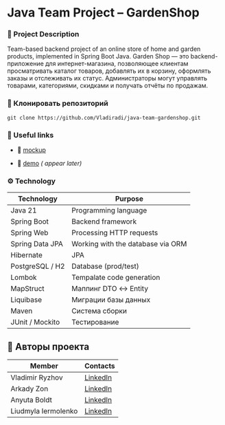 
# Java Team Project – GardenShop

### 📌 Project Description
Team-based backend project of an online store of home and garden products, implemented in Spring Boot Java.
Garden Shop — это backend-приложение для интернет-магазина, позволяющее клиентам просматривать каталог товаров,
добавлять их в корзину, оформлять заказы и отслеживать их статус.
Администраторы могут управлять товарами, категориями, скидками и получать отчёты по продажам.


### 📌 Клонировать репозиторий

```
git clone https://github.com/Vladiradi/java-team-gardenshop.git
```

### 📌 Useful links

- 📘 [mockup](https://www.figma.com/design/SDNWLzCWkh9ZXdCpWEaByv/project-frontend?node-id=0-1&p=f)

-  🚀 [demo](https://) *( appear later)*


### ⚙️ Technology

| Technology     | Purpose                        |
|-----------------|-----------------------------------|
| Java 21         | Programming language              |
| Spring Boot     | Backend framework                 |
| Spring Web      | Processing HTTP requests          |
| Spring Data JPA | Working with the database via ORM |
| Hibernate       | JPA                               |
| PostgreSQL / H2 | Database (prod/test)              |
| Lombok          | Tempalate code generation         |
| MapStruct       | Маппинг DTO ↔ Entity              |
| Liquibase       | Миграции базы данных              |
| Maven           | Система сборки                    |
| JUnit / Mockito | Тестирование                      |


## 📌 Авторы проекта

| Member           | Contacts            |
|---------------------|------------------|
| Vladimir Ryzhov     | [LinkedIn](https://linkedin.com/in/) |
| Arkady Zon          | [LinkedIn](https://linkedin.com/in/) |
| Anyuta Boldt        | [LinkedIn](https://linkedin.com/in/) |
| Liudmyla Iermolenko | [LinkedIn](https://linkedin.com/in/) |
